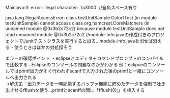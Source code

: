 Mainjava:3: error: illegal character: '\u3000' //全角スペース有り

java.lang.IllegalAccessError: class testUnitSample.Color1Test (in module testUnitSample) cannot access class org.hamcrest.CoreMatchers (in unnamed module @0x3b2c72c2) because module testUnitSample does not read unnamed module @0x3b2c72c2 //module-info.javaの作成付きのプロジェクトでJunitテストクラスを実行すると出る...module-info.javaを消せば消える・使うときはほかの対処探そう





エラーの確認ポイント
・eclipseとエディタ＋コマンドプロンプトのコンパイルで比較する...Eclipseのコンソールの問題なのかがわかる
例：eclipseのコンソールではprintf出力がすぐ行われずscanfで入力された後のprintfと一緒にコンソールへ出力される<br>
→解決策：出力データを一時記憶するバッファ機能に貯めたデータを強制で吐き出させるfflushを使う...printfとscanffの間に「fflush(0);」を挿入する
